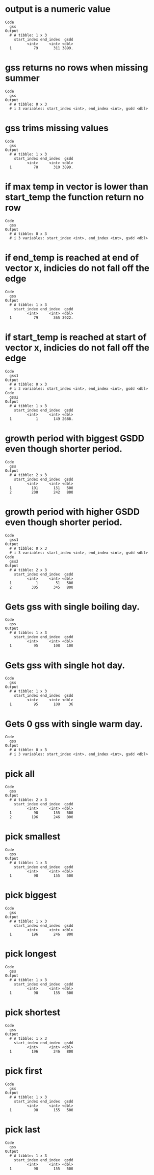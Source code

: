 # output is a numeric value

    Code
      gss
    Output
      # A tibble: 1 x 3
        start_index end_index  gsdd
              <int>     <int> <dbl>
      1          79       311 3899.

# gss returns no rows when missing summer

    Code
      gss
    Output
      # A tibble: 0 x 3
      # i 3 variables: start_index <int>, end_index <int>, gsdd <dbl>

# gss trims missing values

    Code
      gss
    Output
      # A tibble: 1 x 3
        start_index end_index  gsdd
              <int>     <int> <dbl>
      1          78       310 3899.

# if max temp in vector is lower than start_temp the function return no row

    Code
      gss
    Output
      # A tibble: 0 x 3
      # i 3 variables: start_index <int>, end_index <int>, gsdd <dbl>

# if end_temp is reached at end of vector x, indicies do not fall off the edge

    Code
      gss
    Output
      # A tibble: 1 x 3
        start_index end_index  gsdd
              <int>     <int> <dbl>
      1          79       365 3922.

# if start_temp is reached at start of vector x, indicies do not fall off the edge

    Code
      gss1
    Output
      # A tibble: 0 x 3
      # i 3 variables: start_index <int>, end_index <int>, gsdd <dbl>
    Code
      gss2
    Output
      # A tibble: 1 x 3
        start_index end_index  gsdd
              <int>     <int> <dbl>
      1           1       149 2688.

# growth period with biggest GSDD even though shorter period.

    Code
      gss
    Output
      # A tibble: 2 x 3
        start_index end_index  gsdd
              <int>     <int> <dbl>
      1         101       151   500
      2         200       242   800

# growth period with higher GSDD even though shorter period.

    Code
      gss1
    Output
      # A tibble: 0 x 3
      # i 3 variables: start_index <int>, end_index <int>, gsdd <dbl>
    Code
      gss2
    Output
      # A tibble: 2 x 3
        start_index end_index  gsdd
              <int>     <int> <dbl>
      1           1        51   500
      2         305       345   800

# Gets gss with single boiling day.

    Code
      gss
    Output
      # A tibble: 1 x 3
        start_index end_index  gsdd
              <int>     <int> <dbl>
      1          95       108   100

# Gets gss with single hot day.

    Code
      gss
    Output
      # A tibble: 1 x 3
        start_index end_index  gsdd
              <int>     <int> <dbl>
      1          95       108    36

# Gets 0 gss with single warm day.

    Code
      gss
    Output
      # A tibble: 0 x 3
      # i 3 variables: start_index <int>, end_index <int>, gsdd <dbl>

# pick all

    Code
      gss
    Output
      # A tibble: 2 x 3
        start_index end_index  gsdd
              <int>     <int> <dbl>
      1          98       155   500
      2         196       246   800

# pick smallest

    Code
      gss
    Output
      # A tibble: 1 x 3
        start_index end_index  gsdd
              <int>     <int> <dbl>
      1          98       155   500

# pick biggest

    Code
      gss
    Output
      # A tibble: 1 x 3
        start_index end_index  gsdd
              <int>     <int> <dbl>
      1         196       246   800

# pick longest

    Code
      gss
    Output
      # A tibble: 1 x 3
        start_index end_index  gsdd
              <int>     <int> <dbl>
      1          98       155   500

# pick shortest

    Code
      gss
    Output
      # A tibble: 1 x 3
        start_index end_index  gsdd
              <int>     <int> <dbl>
      1         196       246   800

# pick first

    Code
      gss
    Output
      # A tibble: 1 x 3
        start_index end_index  gsdd
              <int>     <int> <dbl>
      1          98       155   500

# pick last

    Code
      gss
    Output
      # A tibble: 1 x 3
        start_index end_index  gsdd
              <int>     <int> <dbl>
      1          98       155   500

